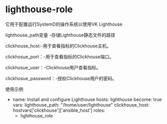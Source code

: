 # lighthouse-role
它用于配置运行SystemD的操作系统以使用VK Lighthouse

lighthouse_path变量
-存储Lighthouse静态文件的路径

clickhouse_host:-用于查看指标的Clickhouse主机。

clickhosue_port：-用于查看指标的Clickhouse端口。

clickhosue_user：-Clickhouse用户查看指标。

clickhosue_password：-授权Clickhouse用户的密码。

使用示例

- name: Install and configure Lighthouse
  hosts: lighthouse
  become: true
  vars:
    lighthouse_path: "/home/user/lighthouse"
    clickhouse_host: hostvars['clickhouse']['ansible_host']
  roles:
    - lighthouse_role
